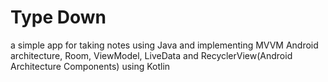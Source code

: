 # Type Down

a simple app for taking notes using Java and implementing MVVM Android architecture, Room, ViewModel, LiveData and RecyclerView(Android Architecture Components) using Kotlin 
